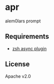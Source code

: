 # apr

alem0lars prompt

## Requirements

- [zsh async plugin](https://github.com/mafredri/zsh-async)

## License

Apache v2.0
